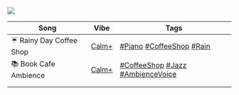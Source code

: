 ![](https://github.com/joanafonsogomes/AmbienceSongs/blob/main/Images/header.JPG)

| **Song**                         | **Vibe**                                                                                         | **Tags**                                                                                                                                                                                                                                                                                                       |
|----------------------------------|--------------------------------------------------------------------------------------------------|----------------------------------------------------------------------------------------------------------------------------------------------------------------------------------------------------------------------------------------------------------------------------------------------------------------|
| :umbrella: Rainy Day Coffee Shop | [Calm+](https://github.com/joanafonsogomes/AmbienceSongs/tree/main/Ambience_mds/Types/1_Calm%2B) | [#Piano](https://github.com/joanafonsogomes/AmbienceSongs/tree/main/Ambience_mds/Tags/Piano) [#CoffeeShop](https://github.com/joanafonsogomes/AmbienceSongs/tree/main/Ambience_mds/Tags/CoffeeShop) [#Rain](https://github.com/joanafonsogomes/AmbienceSongs/tree/main/Ambience_mds/Tags/Rain)                 |
| :books: Book Cafe Ambience       | [Calm+](https://github.com/joanafonsogomes/AmbienceSongs/tree/main/Ambience_mds/Types/1_Calm%2B) | [#CoffeeShop](https://github.com/joanafonsogomes/AmbienceSongs/tree/main/Ambience_mds/Tags/CoffeeShop) [#Jazz](https://github.com/joanafonsogomes/AmbienceSongs/tree/main/Ambience_mds/Tags/Jazz) [#AmbienceVoice](https://github.com/joanafonsogomes/AmbienceSongs/tree/main/Ambience_mds/Tags/AmbienceVoice) |
|                                  |                                                                                                  |                                                                                                                                                                                                                                                                                                                |
|                                  |                                                                                                  |                                                                                                                                                                                                                                                                                                                |
